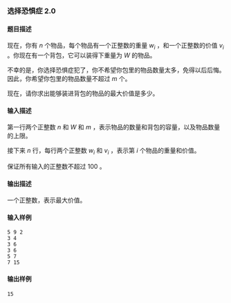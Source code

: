 ### 选择恐惧症 2.0

#### 题目描述

现在，你有 $n$ 个物品，每个物品有一个正整数的重量 $w_i$ ，和一个正整数的价值 $v_i$ 。你现在有一个背包，它可以装得下重量为 $W$ 的物品。

不幸的是，你选择恐惧症犯了，你不希望你包里的物品数量太多，免得以后后悔。因此，你希望你包里的物品数量不超过 $m$ 个。

现在，请你求出能够装进背包的物品的最大价值是多少。

#### 输入描述

第一行两个正整数 $n$ 和 $W$ 和 $m$ ，表示物品的数量和背包的容量，以及物品数量的上限。

接下来 $n$ 行，每行两个正整数 $w_i$ 和 $v_i$ ，表示第 $i$ 个物品的重量和价值。

保证所有输入的正整数不超过 $100$ 。

#### 输出描述

一个正整数，表示最大价值。

#### 输入样例

```
5 9 2
3 4
3 6
3 6
5 7
7 15
```

#### 输出样例

```
15
```
